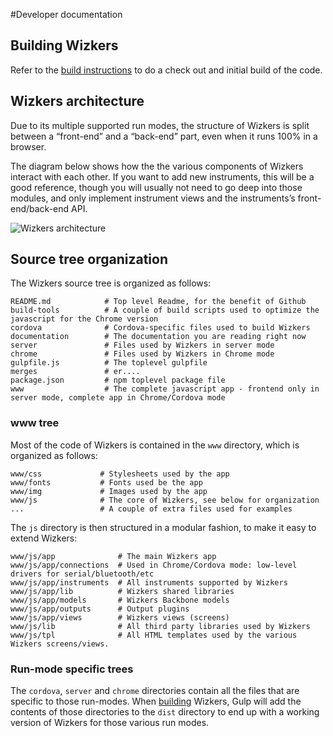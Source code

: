 #Developer documentation

## Building Wizkers

Refer to the [build instructions](building.md) to do a check out and initial build of the code.

## Wizkers architecture

Due to its multiple supported run modes, the structure of Wizkers is split between a “front-end” and a “back-end” part, even when it runs 100% in a browser.

The diagram below shows how the the various components of Wizkers interact with each other. If you want to add new instruments, this will be a good reference, though you will usually not need to go deep into those modules, and only implement instrument views and the instruments’s front-end/back-end API.

![Wizkers architecture](img/Wizkers-arch-201502.png)

## Source tree organization

The Wizkers source tree is organized as follows:

```no-highlight
README.md            # Top level Readme, for the benefit of Github
build-tools          # A couple of build scripts used to optimize the javascript for the Chrome version
cordova              # Cordova-specific files used to build Wizkers
documentation        # The documentation you are reading right now
server               # Files used by Wizkers in server mode
chrome               # Files used by Wizkers in Chrome mode
gulpfile.js          # The toplevel gulpfile
merges               # er....
package.json         # npm toplevel package file
www                  # The complete javascript app - frontend only in server mode, complete app in Chrome/Cordova mode
```

### www tree

Most of the code of Wizkers is contained in the `www` directory, which is organized as follows:

```no-highlight
www/css             # Stylesheets used by the app
www/fonts           # Fonts used be the app
www/img             # Images used by the app
www/js              # The core of Wizkers, see below for organization
...                 # A couple of extra files used for examples
```

The `js` directory is then structured in a modular fashion, to make it easy to extend Wizkers:

```no-highlight
www/js/app              # The main Wizkers app
www/js/app/connections  # Used in Chrome/Cordova mode: low-level drivers for serial/bluetooth/etc
www/js/app/instruments  # All instruments supported by Wizkers
www/js/app/lib          # Wizkers shared libraries
www/js/app/models       # Wizkers Backbone models
www/js/app/outputs      # Output plugins
www/js/app/views        # Wizkers views (screens)
www/js/lib              # All third party libraries used by Wizkers
www/js/tpl              # All HTML templates used by the various Wizkers screens/views.
```

### Run-mode specific trees

The `cordova`, `server` and `chrome` directories contain all the files that are specific to those run-modes. When [building](building.md) Wizkers, Gulp will add the contents of those directories to the `dist` directory to end up with a working version of Wizkers for those various run modes.